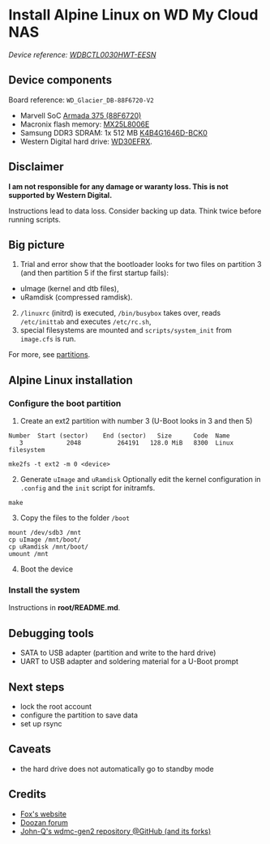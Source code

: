 # Install Alpine Linux on WD My Cloud NAS

*Device reference: [WDBCTL0030HWT-EESN](https://documents.westerndigital.com/content/dam/doc-library/en_gb/assets/public/wd/product/external-storage/my_cloud/my-cloud/mycloud-product-overview.pdf)*

## Device components

Board reference: `WD_Glacier_DB-88F6720-V2`
- Marvell SoC [Armada 375 (88F6720)](https://www.marvell.com/content/dam/marvell/en/public-collateral/embedded-processors/marvell-embedded-processors-armada-375-product-brief-2013-05.pdf)
- Macronix flash memory: [MX25L8006E](https://www.macronix.com/Lists/Datasheet/Attachments/7578/MX25L8006E,%203V,%208Mb,%20v1.2.pdf)
- Samsung DDR3 SDRAM: 1x 512 MB [K4B4G1646D-BCK0](https://www.samsung.com/semiconductor/global.semi/file/resource/2017/11/DS_K4B4G1646D-BC-I_Rev103-0.pdf)
- Western Digital hard drive: [WD30EFRX](https://documents.westerndigital.com/content/dam/doc-library/en_us/assets/public/western-digital/product/internal-drives/wd-red-hdd/data-sheet-western-digital-wd-red-hdd-2879-800002.pdf).


## Disclaimer

**I am not responsible for any damage or waranty loss. This is not supported
by Western Digital.**

Instructions lead to data loss. Consider backing up data. Think twice before
running scripts.


## Big picture

1. Trial and error show that the bootloader looks for two files on partition 3
(and then partition 5 if the first startup fails):
- uImage (kernel and dtb files),
- uRamdisk (compressed ramdisk).
2. `/linuxrc` (initrd) is executed, `/bin/busybox` takes over, reads `/etc/inittab` and
executes `/etc/rc.sh`,
3. special filesystems are mounted and `scripts/system_init` from `image.cfs`
is run.

For more, see [partitions](partitions.md).


## Alpine Linux installation

### Configure the boot partition

1. Create an ext2 partition with number 3 (U-Boot looks in 3 and then 5)
```
Number  Start (sector)    End (sector)   Size      Code  Name
   3            2048          264191   128.0 MiB   8300  Linux filesystem
```

```
mke2fs -t ext2 -m 0 <device>
```
2. Generate `uImage` and `uRamdisk`
Optionally edit the kernel configuration in `.config` and the `init` script for initramfs.
```
make
```
3. Copy the files to the folder `/boot`
```
mount /dev/sdb3 /mnt
cp uImage /mnt/boot/
cp uRamdisk /mnt/boot/
umount /mnt
```
4. Boot the device

### Install the system

Instructions in **root/README.md**.


## Debugging tools

- SATA to USB adapter (partition and write to the hard drive)
- UART to USB adapter and soldering material for a U-Boot prompt


## Next steps

- lock the root account
- configure the partition to save data
- set up rsync


## Caveats

- the hard drive does not automatically go to standby mode


## Credits
- [Fox's website](https://fox-exe.ru/WDMyCloud/WDMyCloud-Gen2/)
- [Doozan forum](https://forum.doozan.com/read.php?2,32146)
- [John-Q's wdmc-gen2 repository @GitHub (and its forks)](https://github.com/Johns-Q/wdmc-gen2)

